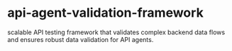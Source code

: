 # api-agent-validation-framework
scalable API testing framework that validates complex backend data flows and ensures robust data validation for API agents.
